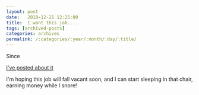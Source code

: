 ```yaml
---
layout: post
date:	2010-12-21 12:25:00
title:  I want this job....
tags: [archived-posts]
categories: archives
permalink: /:categories/:year/:month/:day/:title/
---
```

Since 

<a href="http://bangalore.citizenmatters.in/blogs/show_entry/2635"> I've posted about it </a>

I'm hoping this job will fall vacant soon, and I can start sleeping in that chair, earning money while I snore!
